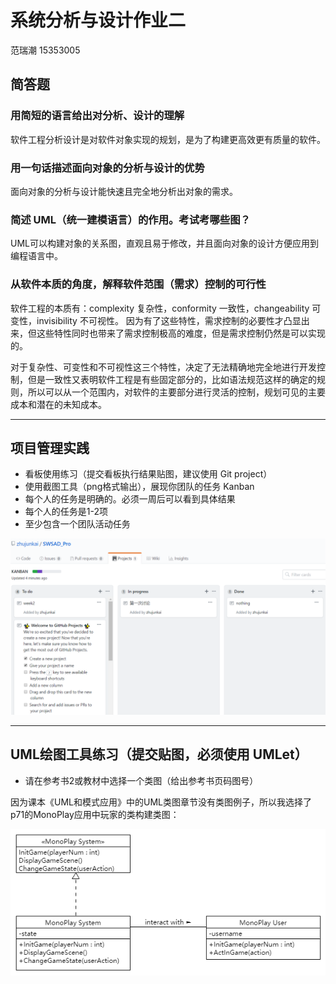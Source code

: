 # 系统分析与设计作业二

范瑞潮 15353005

## 简答题

### **用简短的语言给出对分析、设计的理解**

软件工程分析设计是对软件对象实现的规划，是为了构建更高效更有质量的软件。

### **用一句话描述面向对象的分析与设计的优势**

面向对象的分析与设计能快速且完全地分析出对象的需求。

### **简述 UML（统一建模语言）的作用。考试考哪些图？**

UML可以构建对象的关系图，直观且易于修改，并且面向对象的设计方便应用到编程语言中。

### **从软件本质的角度，解释软件范围（需求）控制的可行性**

软件工程的本质有：complexity 复杂性，conformity 一致性，changeability 可变性，invisibility 不可视性。
因为有了这些特性，需求控制的必要性才凸显出来，但这些特性同时也带来了需求控制极高的难度，但是需求控制仍然是可以实现的。

对于复杂性、可变性和不可视性这三个特性，决定了无法精确地完全地进行开发控制，但是一致性又表明软件工程是有些固定部分的，比如语法规范这样的确定的规则，所以可以从一个范围内，对软件的主要部分进行灵活的控制，规划可见的主要成本和潜在的未知成本。

---

## 项目管理实践

* 看板使用练习（提交看板执行结果贴图，建议使用 Git project）
* 使用截图工具（png格式输出），展现你团队的任务 Kanban
* 每个人的任务是明确的。必须一周后可以看到具体结果
* 每个人的任务是1-2项
* 至少包含一个团队活动任务

![kanban](kanban.PNG)

---

## UML绘图工具练习（提交贴图，必须使用 UMLet）

* 请在参考书2或教材中选择一个类图（给出参考书页码图号）

因为课本《UML和模式应用》中的UML类图章节没有类图例子，所以我选择了p71的MonoPlay应用中玩家的类构建类图：

![uml](uml.png)